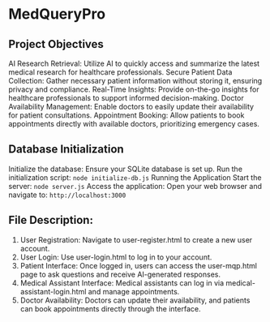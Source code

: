 # MedQueryPro
## Project Objectives
AI Research Retrieval: Utilize AI to quickly access and summarize the latest medical research for healthcare professionals.
Secure Patient Data Collection: Gather necessary patient information without storing it, ensuring privacy and compliance.
Real-Time Insights: Provide on-the-go insights for healthcare professionals to support informed decision-making.
Doctor Availability Management: Enable doctors to easily update their availability for patient consultations.
Appointment Booking: Allow patients to book appointments directly with available doctors, prioritizing emergency cases.

## Database Initialization
Initialize the database: Ensure your SQLite database is set up. Run the initialization script:
`node initialize-db.js`
Running the Application
Start the server:
`node server.js`
Access the application: Open your web browser and navigate to:
`http://localhost:3000`
## File Description:
1. User Registration: Navigate to user-register.html to create a new user account.
2. User Login: Use user-login.html to log in to your account.
3. Patient Interface: Once logged in, users can access the user-mqp.html page to ask questions and receive AI-generated responses.
4. Medical Assistant Interface: Medical assistants can log in via medical-assistant-login.html and manage appointments.
5. Doctor Availability: Doctors can update their availability, and patients can book appointments directly through the interface.
